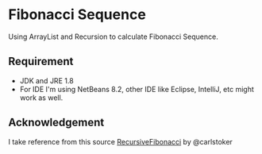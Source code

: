 # Fibonacci Sequence
 Using ArrayList and Recursion to calculate Fibonacci Sequence.
## Requirement
* JDK and JRE 1.8
* For IDE I'm using NetBeans 8.2, other IDE like Eclipse, IntelliJ, etc might work as well.
## Acknowledgement
 I take reference from this source [RecursiveFibonacci](https://gist.github.com/carlstoker/5f025487351393b5680543c1a96e74a0) by @carlstoker